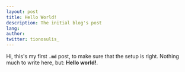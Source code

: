 ```yaml
---
layout: post
title: Hello World!
description: The initial blog's post
lang:	
author:
twitter: tionosulis_
---
```

Hi, this's my first **`.md`** post, to make sure that the setup is right. Nothing much to write here, but: **Hello world!**.

